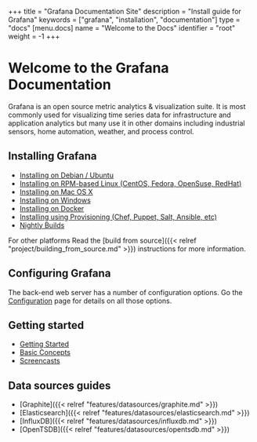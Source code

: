 +++
title = "Grafana Documentation Site"
description = "Install guide for Grafana"
keywords = ["grafana", "installation", "documentation"]
type = "docs"
[menu.docs]
name = "Welcome to the Docs"
identifier = "root"
weight = -1
+++

# Welcome to the Grafana Documentation

Grafana is an open source metric analytics & visualization suite. It is most commonly used for
visualizing time series data for infrastructure and application analytics but many use it in
other domains including industrial sensors, home automation, weather, and process control.

## Installing Grafana
- [Installing on Debian / Ubuntu](installation/debian)
- [Installing on RPM-based Linux (CentOS, Fedora, OpenSuse, RedHat)](installation/rpm)
- [Installing on Mac OS X](installation/mac)
- [Installing on Windows](installation/windows)
- [Installing on Docker](installation/docker)
- [Installing using Provisioning (Chef, Puppet, Salt, Ansible, etc)](installation/provisioning)
- [Nightly Builds](https://grafana.com/grafana/download)

For other platforms Read the [build from source]({{< relref "project/building_from_source.md" >}})
instructions for more information.

## Configuring Grafana

The back-end web server has a number of configuration options. Go the
[Configuration](/installation/configuration) page for details on all
those options.


## Getting started

- [Getting Started](guides/getting_started)
- [Basic Concepts](guides/basic_concepts)
- [Screencasts](tutorials/screencasts)

## Data sources guides

- [Graphite]({{< relref "features/datasources/graphite.md" >}})
- [Elasticsearch]({{< relref "features/datasources/elasticsearch.md" >}})
- [InfluxDB]({{< relref "features/datasources/influxdb.md" >}})
- [OpenTSDB]({{< relref "features/datasources/opentsdb.md" >}})


